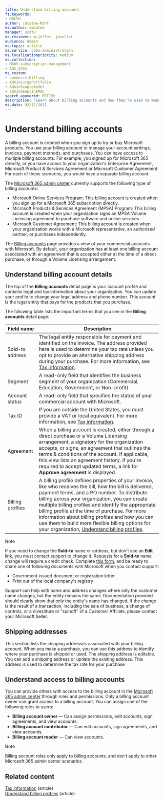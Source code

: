 ```yaml
---
title: Understand billing accounts
f1.keywords:
- NOCSH
author: cmcatee-MSFT
ms.author: cmcatee
manager: scotv
ms.reviewer: mijeffer, jmueller
audience: Admin
ms.topic: article
ms.service: o365-administration 
ms.localizationpriority: medium
ms.collection:
- M365-subscription-management 
- Adm_O365
ms.custom: 
- commerce_billing
- AdminSurgePortfolio
- AdminTemplateSet
- admindeeplinkMAC
search.appverid: MET150
description: "Learn about billing accounts and how they're used to manage account settings, invoices, payment methods, and purchases."
ms.date: 03/17/2021
---
```


# Understand billing accounts

A billing account is created when you sign up to try or buy Microsoft products. You use your billing account to manage your account settings, invoices, payment methods, and purchases. You can have access to multiple billing accounts. For example, you signed up for Microsoft 365 directly, or you have access to your organization's Enterprise Agreement, Microsoft Product & Services Agreement or Microsoft Customer Agreement. For each of these scenarios, you would have a separate billing account.

The <a href="https://go.microsoft.com/fwlink/p/?linkid=2024339" target="_blank">Microsoft 365 admin center</a> currently supports the following type of billing accounts:

- Microsoft Online Services Program: This billing account is created when you sign up for a Microsoft 365 subscription directly.
- Microsoft Products & Services Agreement (MPSA) Program: This billing account is created when your organization signs an MPSA Volume Licensing agreement to purchase software and online services.
- Microsoft Customer Agreement: This billing account is created when your organization works with a Microsoft representative, an authorized partner, or purchases independently.

The <a href="https://go.microsoft.com/fwlink/p/?linkid=2084771" target="_blank">Billing accounts</a> page provides a view of your commercial accounts with Microsoft. By default, your organization has at least one billing account associated with an agreement that is accepted either at the time of a direct purchase, or through a Volume Licensing arrangement.

## Understand billing account details

The top of the **Billing accounts** detail page is your account profile and contains legal and tax information about your organization. You can update your profile to change your legal address and phone number. This account is the legal entity that pays for the products that you purchase.

The following table lists the important terms that you see in the **Billing accounts** detail page.

| Field name | Description |
|------------------|------------------------------------------------------------------------------------------------------------------------------------------------------------------------------------------------------------------------------------------------------------------------------|
| Sold-to address | The legal entity responsible for payment and identified on the invoice. The address provided here is used to determine your tax rate unless you opt to provide an alternative shipping address during your purchase. For more information, see [Tax information](billing-and-payments/tax-information.md). |
| Segment | A read-only field that identifies the business segment of your organization (Commercial, Education, Government, or Non-profit). |
| Account status | A read-only field that specifies the status of your commercial account with Microsoft. |
| Tax ID | If you are outside the United States, you must provide a VAT or local equivalent. For more information, see [Tax information](billing-and-payments/tax-information.md). |
| Agreement | When a billing account is created, either through a direct purchase or a Volume Licensing arrangement, a signatory for the organization accepts, or signs, an agreement that outlines the terms & conditions of the account. If applicable, this view lists an agreement history. If you're required to accept updated terms, a link for **Approve agreement** is displayed. |
| Billing profiles | A billing profile defines properties of your invoice, like who receives the bill, how the bill is delivered, payment terms, and a PO number. To distribute billing across your organization, you can create multiple billing profiles and identify the appropriate billing profile at the time of purchase. For more information about billing profiles and how you can use them to build more flexible billing options for your organization, [Understand billing profiles](billing-and-payments/manage-billing-profiles.md). |

> [!NOTE]
> If you need to change the **Sold-to** name or address, but don't see an **Edit** link, you must [contact support](../admin/get-help-support.md) to change it. Requests for a **Sold-to** name change will require a credit check. Complete [this form](https://www.microsoft.com/download/details.aspx?id=102732), and be ready to share one of following documents with Microsoft when you contact support:
>
> - Government-issued document or registration letter
> - Print out of the local company's registry
>
> Support can help with name and address changes where only the customer name changes, but the entity remains the same. Documentation provided should clearly show that only the entity's name has changed. If the change is the result of a transaction, including the sale of business, a change of controls, or a divestiture or "spinoff" of a Customer Affiliate, please contact your Microsoft Seller.

## Shipping addresses

This section lists the shipping addresses associated with your billing account. When you make a purchase, you can use this address to identify where your purchase is shipped or used. The shipping address is editable. You can add a shipping address or update the existing address. This address is used to determine the tax rate for your purchase.

## Understand access to billing accounts

You can provide others with access to the billing account in the <a href="https://go.microsoft.com/fwlink/p/?linkid=2024339" target="_blank">Microsoft 365 admin center</a> through roles and permissions. Only a billing account owner can grant access to a billing account. You can assign one of the following roles to users:

- **Billing account owner** &mdash; Can assign permissions, edit accounts, sign agreements, and view accounts.
- **Billing account contributor** &mdash; Can edit accounts, sign agreements, and view accounts.
- **Billing account reader** &mdash; Can view accounts.

> [!Note]
> Billing account roles only apply to billing accounts, and don't apply to other Microsoft 365 admin center scenarios.

## Related content

[Tax information](billing-and-payments/tax-information.md) (article) \
[Understand billing profiles](billing-and-payments/manage-billing-profiles.md) (article)

